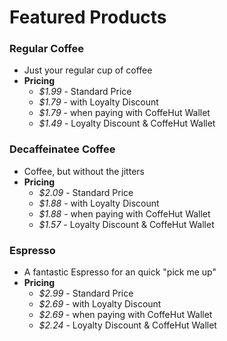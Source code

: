 # Featured Products

### Regular Coffee
  * Just your regular cup of coffee
  * **Pricing**
    * _$1.99_ - Standard Price
    * _$1.79_ - with Loyalty Discount
    * _$1.79_ - when paying with CoffeHut Wallet
    * _$1.49_ - Loyalty Discount & CoffeHut Wallet 


### Decaffeinatee Coffee
  * Coffee, but without the jitters
  * **Pricing**
    * _$2.09_ - Standard Price
    * _$1.88_ - with Loyalty Discount
    * _$1.88_ - when paying with CoffeHut Wallet
    * _$1.57_ - Loyalty Discount & CoffeHut Wallet 


### Espresso
  * A fantastic Espresso for an quick "pick me up"
  * **Pricing**
    * _$2.99_ - Standard Price
    * _$2.69_ - with Loyalty Discount
    * _$2.69_ - when paying with CoffeHut Wallet
    * _$2.24_ - Loyalty Discount & CoffeHut Wallet 
